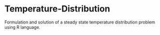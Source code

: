 # Temperature-Distribution
Formulation and solution of a steady state temperature distribution problem using R language.
